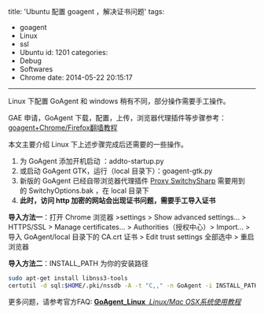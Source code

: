 title: 'Ubuntu 配置 goagent ，解决证书问题'
tags:
  - goagent
  - Linux
  - ssl
  - Ubuntu
id: 1201
categories:
  - Debug
  - Softwares
  - Chrome
date: 2014-05-22 20:15:17
---

Linux 下配置 GoAgent 和 windows 稍有不同，部分操作需要手工操作。

GAE 申请，GoAgent 下载，配置，上传，浏览器代理插件等步骤参考：[goagent+Chrome/Firefox翻墙教程](http://www.yekezhong.com/127 "goagent+Chrome/Firefox翻墙教程")

本文主要介绍 Linux 下上述步骤完成后还需要的一些操作。


<!--more-->


1.  为 GoAgent 添加开机启动 ：addto-startup.py
2.  或启动 GoAgent GTK，运行（local 目录下）：goagent-gtk.py
3.  新版的 GoAgent 已经自带浏览器代理插件 [Proxy SwitchySharp](https://chrome.google.com/webstore/detail/dpplabbmogkhghncfbfdeeokoefdjegm "点击安装") 需要用到的 SwitchyOptions.bak ，在 local 目录下
4.  **此时，访问 http 加密的网站会出现证书问题，需要手工导入证书**

**导入方法一**：打开 Chrome 浏览器 >settings > Show advanced settings... > HTTPS/SSL > Manage certificates... > Authorities（授权中心）> Import... > 导入 GoAgent/local 目录下的 CA.crt 证书 > Edit trust settings 全部选中 > 重启浏览器

**导入方法二**：INSTALL_PATH 为你的安装路径

``` bash
sudo apt-get install libnss3-tools
certutil -d sql:$HOME/.pki/nssdb -A -t "C,," -n GoAgent -i INSTALL_PATH/goagent/local/CA.crt
```

更多问题，请参考官方FAQ: [<span style="font-weight: bold;">GoAgent_Linux</span>  _Linux/Mac OSX系统使用教程_](https://code.google.com/p/goagent/wiki/GoAgent_Linux)
